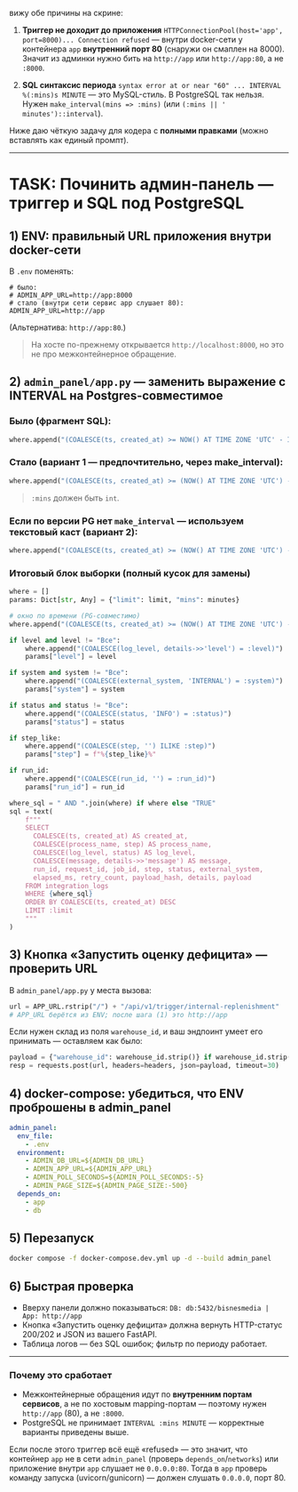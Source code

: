 вижу обе причины на скрине:

1. **Триггер не доходит до приложения**
   `HTTPConnectionPool(host='app', port=8000)... Connection refused` — внутри docker-сети у контейнера `app` **внутренний порт 80** (снаружи он смаплен на 8000). Значит из админки нужно бить на `http://app` или `http://app:80`, а не `:8000`.

2. **SQL синтаксис периода**
   `syntax error at or near "60" ... INTERVAL %(:mins)s MINUTE` — это MySQL-стиль. В PostgreSQL так нельзя. Нужен `make_interval(mins => :mins)` (или `(:mins || ' minutes')::interval`).

Ниже даю чёткую задачу для кодера с **полными правками** (можно вставлять как единый промпт).

---

# TASK: Починить админ-панель — триггер и SQL под PostgreSQL

## 1) ENV: правильный URL приложения внутри docker-сети

В `.env` поменять:

```env
# было:
# ADMIN_APP_URL=http://app:8000
# стало (внутри сети сервис app слушает 80):
ADMIN_APP_URL=http://app
```

(Альтернатива: `http://app:80`.)

> На хосте по-прежнему открывается `http://localhost:8000`, но это не про межконтейнерное обращение.

## 2) `admin_panel/app.py` — заменить выражение с INTERVAL на Postgres-совместимое

### Было (фрагмент SQL):

```python
where.append("(COALESCE(ts, created_at) >= NOW() AT TIME ZONE 'UTC' - INTERVAL :mins MINUTE)")
```

### Стало (вариант 1 — предпочтительно, через make\_interval):

```python
where.append("(COALESCE(ts, created_at) >= (NOW() AT TIME ZONE 'UTC') - make_interval(mins => :mins))")
```

> `:mins` должен быть `int`.

### Если по версии PG нет `make_interval` — используем текстовый каст (вариант 2):

```python
where.append("(COALESCE(ts, created_at) >= (NOW() AT TIME ZONE 'UTC') - (:mins::text || ' minutes')::interval)")
```

### Итоговый блок выборки (полный кусок для замены)

```python
where = []
params: Dict[str, Any] = {"limit": limit, "mins": minutes}

# окно по времени (PG-совместимо)
where.append("(COALESCE(ts, created_at) >= (NOW() AT TIME ZONE 'UTC') - make_interval(mins => :mins))")

if level and level != "Все":
    where.append("(COALESCE(log_level, details->>'level') = :level)")
    params["level"] = level

if system and system != "Все":
    where.append("(COALESCE(external_system, 'INTERNAL') = :system)")
    params["system"] = system

if status and status != "Все":
    where.append("(COALESCE(status, 'INFO') = :status)")
    params["status"] = status

if step_like:
    where.append("(COALESCE(step, '') ILIKE :step)")
    params["step"] = f"%{step_like}%"

if run_id:
    where.append("(COALESCE(run_id, '') = :run_id)")
    params["run_id"] = run_id

where_sql = " AND ".join(where) if where else "TRUE"
sql = text(
    f"""
    SELECT
      COALESCE(ts, created_at) AS created_at,
      COALESCE(process_name, step) AS process_name,
      COALESCE(log_level, status) AS log_level,
      COALESCE(message, details->>'message') AS message,
      run_id, request_id, job_id, step, status, external_system,
      elapsed_ms, retry_count, payload_hash, details, payload
    FROM integration_logs
    WHERE {where_sql}
    ORDER BY COALESCE(ts, created_at) DESC
    LIMIT :limit
    """
)
```

## 3) Кнопка «Запустить оценку дефицита» — проверить URL

В `admin_panel/app.py` у места вызова:

```python
url = APP_URL.rstrip("/") + "/api/v1/trigger/internal-replenishment"
# APP_URL берётся из ENV; после шага (1) это http://app
```

Если нужен склад из поля `warehouse_id`, и ваш эндпоинт умеет его принимать — оставляем как было:

```python
payload = {"warehouse_id": warehouse_id.strip()} if warehouse_id.strip() else None
resp = requests.post(url, headers=headers, json=payload, timeout=30)
```

## 4) docker-compose: убедиться, что ENV проброшены в admin\_panel

```yaml
admin_panel:
  env_file:
    - .env
  environment:
    - ADMIN_DB_URL=${ADMIN_DB_URL}
    - ADMIN_APP_URL=${ADMIN_APP_URL}
    - ADMIN_POLL_SECONDS=${ADMIN_POLL_SECONDS:-5}
    - ADMIN_PAGE_SIZE=${ADMIN_PAGE_SIZE:-500}
  depends_on:
    - app
    - db
```

## 5) Перезапуск

```bash
docker compose -f docker-compose.dev.yml up -d --build admin_panel
```

## 6) Быстрая проверка

* Вверху панели должно показываться:
  `DB: db:5432/bisnesmedia | App: http://app`
* Кнопка «Запустить оценку дефицита» должна вернуть HTTP-статус 200/202 и JSON из вашего FastAPI.
* Таблица логов — без SQL ошибок; фильтр по периоду работает.

---

### Почему это сработает

* Межконтейнерные обращения идут по **внутренним портам сервисов**, а не по хостовым mapping-портам — поэтому нужен `http://app` (80), а не `:8000`.
* PostgreSQL не принимает `INTERVAL :mins MINUTE` — корректные варианты приведены выше.

Если после этого триггер всё ещё «refused» — это значит, что контейнер `app` не в сети `admin_panel` (проверь `depends_on`/`networks`) или приложение внутри `app` слушает не `0.0.0.0:80`. Тогда в `app` проверь команду запуска (uvicorn/gunicorn) — должен слушать `0.0.0.0`, порт 80.
